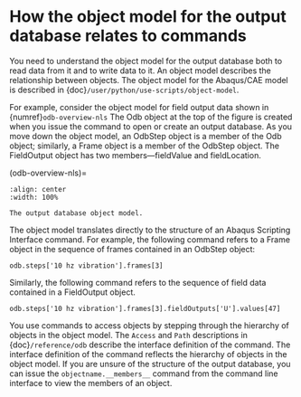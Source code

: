 # How the object model for the output database relates to commands

You need to understand the object model for the output database both to read data from it and to write data to it. An object model describes the relationship between objects. The object model for the Abaqus/CAE model is described in {doc}`/user/python/use-scripts/object-model`.

For example, consider the object model for field output data shown in {numref}`odb-overview-nls` The Odb object at the top of the figure is created when you issue the command to open or create an output database. As you move down the object model, an OdbStep object is a member of the Odb object; similarly, a Frame object is a member of the OdbStep object. The FieldOutput object has two members—fieldValue and fieldLocation.

(odb-overview-nls)=

```{figure} /images/odb-overview-nls.png
:align: center
:width: 100%

The output database object model.
```

The object model translates directly to the structure of an Abaqus Scripting Interface command. For example, the following command refers to a Frame object in the sequence of frames contained in an OdbStep object:

```python2
odb.steps['10 hz vibration'].frames[3]
```

Similarly, the following command refers to the sequence of field data contained in a FieldOutput object.

```python2
odb.steps['10 hz vibration'].frames[3].fieldOutputs['U'].values[47]
```

You use commands to access objects by stepping through the hierarchy of objects in the object model. The `Access` and `Path` descriptions in {doc}`/reference/odb` describe the interface definition of the command. The interface definition of the command reflects the hierarchy of objects in the object model. If you are unsure of the structure of the output database, you can issue the `objectname.__members__` command from the command line interface to view the members of an object.

